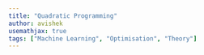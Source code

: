 ```yaml
---
title: "Quadratic Programming"
author: avishek
usemathjax: true
tags: ["Machine Learning", "Optimisation", "Theory"]
---
```

